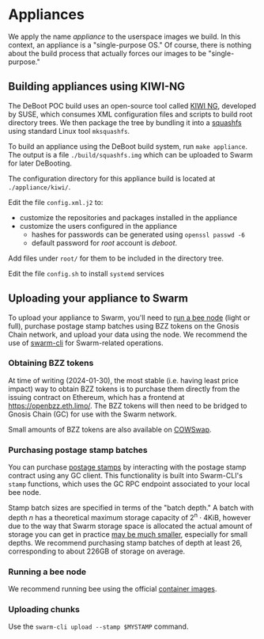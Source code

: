 # Appliances

We apply the name *appliance* to the userspace images we build. In this context, an appliance is a "single-purpose OS." Of course, there is nothing about the build process that actually forces our images to be "single-purpose."

## Building appliances using KIWI-NG

The DeBoot POC build uses an open-source tool called [KIWI NG](https://osinside.github.io/kiwi/), developed by SUSE, which consumes XML configuration files and scripts to build root directory trees. We then package the tree by bundling it into a [squashfs](https://docs.kernel.org/filesystems/squashfs.html) using standard Linux tool `mksquashfs`.

To build an appliance using the DeBoot build system, run `make appliance`. The output is a file `./build/squashfs.img` which can be uploaded to Swarm for later DeBooting.

The configuration directory for this appliance build is located at `./appliance/kiwi/`.

Edit the file `config.xml.j2` to:
- customize the repositories and packages installed in the appliance
- customize the users configured in the appliance
  - hashes for passwords can be generated using `openssl passwd -6`
  - default password for _root_ account is _deboot_.

Add files under `root/` for them to be included in the directory tree.

Edit the file `config.sh` to install `systemd` services

## Uploading your appliance to Swarm

To upload your appliance to Swarm, you'll need to [run a bee node](https://docs.ethswarm.org/docs/bee/working-with-bee/introduction) (light or full), purchase postage stamp batches using BZZ tokens on the Gnosis Chain network, and upload your data using the node. We recommend the use of [swarm-cli](https://github.com/ethersphere/swarm-cli) for Swarm-related operations.

### Obtaining BZZ tokens

At time of writing (2024-01-30), the most stable (i.e. having least price impact) way to obtain BZZ tokens is to purchase them directly from the issuing contract on Ethereum, which has a frontend at https://openbzz.eth.limo/. The BZZ tokens will then need to be bridged to Gnosis Chain (GC) for use with the Swarm network.

Small amounts of BZZ tokens are also available on [COWSwap](https://swap.cow.fi/).

### Purchasing postage stamp batches

You can purchase [postage stamps](https://docs.ethswarm.org/docs/learn/technology/contracts/postage-stamp) by interacting with the postage stamp contract using any GC client. This functionality is built into Swarm-CLI's `stamp` functions, which uses the GC RPC endpoint associated to your local bee node.

Stamp batch sizes are specified in terms of the "batch depth." A batch with depth *n* has a theoretical maximum storage capacity of 2<sup>n</sup> · 4KiB, however due to the way that Swarm storage space is allocated the actual amount of storage you can get in practice [may be much smaller](https://docs.ethswarm.org/docs/learn/technology/contracts/postage-stamp#effective-utilisation-table), especially for small depths. We recommend purchasing stamp batches of depth at least 26, corresponding to about 226GB of storage on average.

### Running a bee node

We recommend running bee using the official [container images](https://hub.docker.com/layers/ethersphere/bee/latest/images/sha256-c3e36ff3633e435f05fea1d81ba788465ae45ec52b1e56358ea45bd7271758a2?context=explore).

### Uploading chunks

Use the `swarm-cli upload --stamp $MYSTAMP` command.
